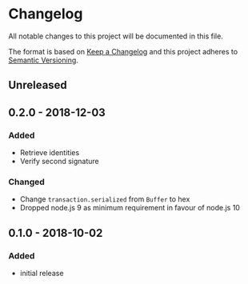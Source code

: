 # Changelog

All notable changes to this project will be documented in this file.

The format is based on [Keep a Changelog](http://keepachangelog.com/en/1.0.0/)
and this project adheres to [Semantic Versioning](http://semver.org/spec/v2.0.0.html).

## Unreleased

## 0.2.0 - 2018-12-03

### Added

- Retrieve identities
- Verify second signature

### Changed

- Change `transaction.serialized` from `Buffer` to hex
- Dropped node.js 9 as minimum requirement in favour of node.js 10

## 0.1.0 - 2018-10-02

### Added

- initial release
